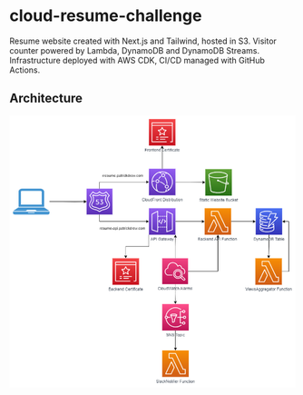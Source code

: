 # cloud-resume-challenge
Resume website created with Next.js and Tailwind, hosted in S3. Visitor counter powered by Lambda, DynamoDB and DynamoDB Streams. Infrastructure deployed with AWS CDK, CI/CD managed with GitHub Actions.
## Architecture
![Alt](architecture.png)
